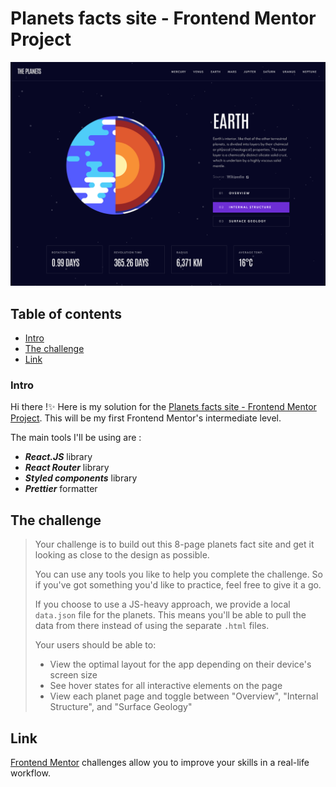# Planets facts site - Frontend Mentor Project

![Planets facts site preview](./src/assets/preview.png)

## Table of contents

- [Intro](#intro)
- [The challenge](#the-challenge)
- [Link](#link)

### Intro

Hi there !✨ Here is my solution for the [Planets facts site - Frontend Mentor Project](https://www.frontendmentor.io/challenges/planets-fact-site-gazqN8w_f/hub/planets-fact-site-0EOwO46m8). This will be my first Frontend Mentor's intermediate level.

The main tools I'll be using are :

- **_React.JS_** library
- **_React Router_** library
- **_Styled components_** library
- **_Prettier_** formatter

## The challenge

> Your challenge is to build out this 8-page planets fact site and get it looking as close to the design as possible.
>
> You can use any tools you like to help you complete the challenge. So if you've got something you'd like to practice, feel free to give it a go.
>
> If you choose to use a JS-heavy approach, we provide a local `data.json` file for the planets. This means you'll be able to pull the data from there instead of using the separate `.html` files.
>
> Your users should be able to:
>
> - View the optimal layout for the app depending on their device's screen size
> - See hover states for all interactive elements on the page
> - View each planet page and toggle between "Overview", "Internal Structure", and "Surface Geology"

## Link

[Frontend Mentor](https://www.frontendmentor.io) challenges allow you to improve your skills in a real-life workflow.
